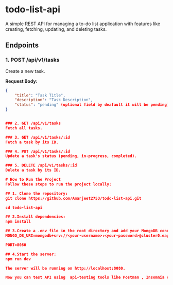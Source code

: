 # todo-list-api

A simple REST API for managing a to-do list application with features like creating, fetching, updating, and deleting tasks.

## Endpoints

### 1. POST /api/v1/tasks
Create a new task.

**Request Body:**
```json
{
    "title": "Task Title",
    "description": "Task Description",
    "status": "pending" (optional field by deafault it will be pending)
} 


### 2. GET /api/v1/tasks
Fetch all tasks.

### 3. GET /api/v1/tasks/:id
Fetch a task by its ID.

### 4. PUT /api/v1/tasks/:id
Update a task's status (pending, in-progress, completed).

### 5. DELETE /api/v1/tasks/:id
Delete a task by its ID.

# How to Run the Project
Follow these steps to run the project locally:

## 1. Clone the repository:
git clone https://github.com/Amarjeet2753/todo-list-api.git

cd todo-list-api

## 2.Install dependencies:
npm install

## 3.Create a .env file in the root directory and add your MongoDB connection string:
MONGO_DB_URI=mongodb+srv://<your-username>:<your-password>@cluster0.eagen.mongodb.net/todoApp?retryWrites=true&w=majority

PORT=8080

## 4.Start the server:
npm run dev

The server will be running on http://localhost:8080.

Now you can test API using  api-testing tools like Postman , Insomnia etc.
